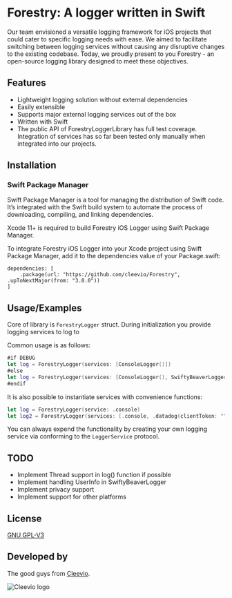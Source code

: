 
# Forestry: A logger written in Swift

Our team envisioned a versatile logging framework for iOS projects that could cater to specific logging needs with ease. We aimed to facilitate switching between logging services without causing any disruptive changes to the existing codebase. Today, we proudly present to you Forestry - an open-source logging library designed to meet these objectives.

## Features

- Lightweight logging solution without external dependencies
- Easily extensible
- Supports major external logging services out of the box
- Written with Swift
- The public API of ForestryLoggerLibrary has full test coverage. Integration of services has so far been tested only manually when integrated into our projects.

## Installation

### Swift Package Manager
Swift Package Manager is a tool for managing the distribution of Swift code. It’s integrated with the Swift build system to automate the process of downloading, compiling, and linking dependencies.

Xcode 11+ is required to build Forestry iOS Logger using Swift Package Manager.

To integrate Forestry iOS Logger into your Xcode project using Swift Package Manager, add it to the dependencies value of your Package.swift:

```
dependencies: [
    .package(url: "https://github.com/cleevio/Forestry", .upToNextMajor(from: "3.0.0"))
]
```



## Usage/Examples

Core of library is `ForestryLogger` struct. During initialization you provide logging services to log to

Common usage is as follows: 
```swift
#if DEBUG
let log = ForestryLogger(services: [ConsoleLogger()])
#else
let log = ForestryLogger(services: [ConsoleLogger(), SwiftyBeaverLogger()])
#endif
```

It is also possible to instantiate services with convenience functions:
```swift
let log = ForestryLogger(service: .console)
let log2 = ForestryLogger(services: [.console, .datadog(clientToken: "", environment: "", serviceName: "")])
```

You can always expend the functionality by creating your own logging service via conforming to the `LoggerService` protocol.

## TODO

- Implement Thread support in log() function if possible
- Implement handling UserInfo in SwiftyBeaverLogger
- Implement privacy support
- Implement support for other platforms

## License

[GNU GPL-V3](https://choosealicense.com/licenses/gpl-3.0/#)

## Developed by

The good guys from [Cleevio](https://cleevio.com).

![Cleevio logo](https://pbs.twimg.com/profile_images/1531970166946422790/e0DjgYzt_400x400.png)
